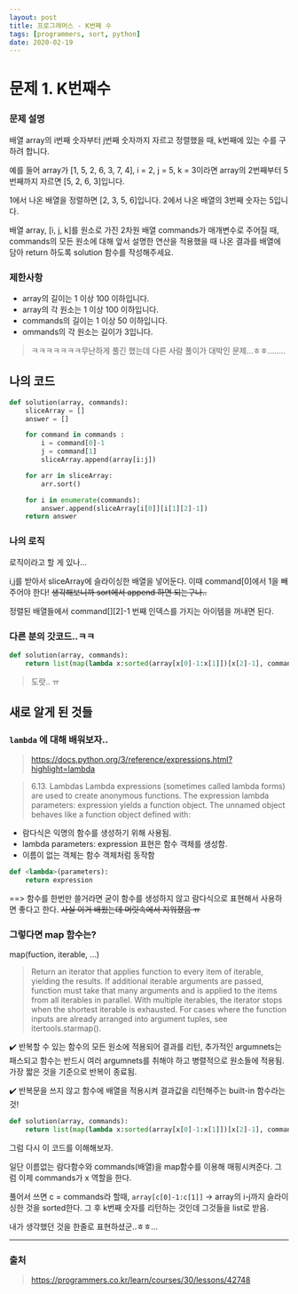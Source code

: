 ```yaml
---
layout: post
title: 프로그래머스 - K번째 수
tags: [programmers, sort, python]
date: 2020-02-19
---
```


# 문제 1. K번째수

### 문제 설명

배열 array의 i번째 숫자부터 j번째 숫자까지 자르고 정렬했을 때, k번째에 있는 수를 구하려 합니다.

예를 들어 array가 [1, 5, 2, 6, 3, 7, 4], i = 2, j = 5, k = 3이라면
array의 2번째부터 5번째까지 자르면 [5, 2, 6, 3]입니다.

1에서 나온 배열을 정렬하면 [2, 3, 5, 6]입니다.
2에서 나온 배열의 3번째 숫자는 5입니다.

배열 array, [i, j, k]를 원소로 가진 2차원 배열 commands가 매개변수로 주어질 때, commands의 모든 원소에 대해 앞서 설명한 연산을 적용했을 때 나온 결과를 배열에 담아 return 하도록 solution 함수를 작성해주세요.

### 제한사항

- array의 길이는 1 이상 100 이하입니다.
- array의 각 원소는 1 이상 100 이하입니다.
- commands의 길이는 1 이상 50 이하입니다.
- ommands의 각 원소는 길이가 3입니다.


> ㅋㅋㅋㅋㅋㅋㅋ무난하게 풀긴 했는데 다른 사람 풀이가 대박인 문제...ㅎㅎ........

 
## 나의 코드

```python
def solution(array, commands):
    sliceArray = []
    answer = []

    for command in commands :
        i = command[0]-1
        j = command[1]
        sliceArray.append(array[i:j])

    for arr in sliceArray:
        arr.sort()

    for i in enumerate(commands):
        answer.append(sliceArray[i[0]][i[1][2]-1])
    return answer
```

### 나의 로직

로직이라고 할 게 있나...

i,j를 받아서 sliceArray에 슬라이싱한 배열을 넣어둔다. 이때 command[0]에서 1을 빼주어야 한다!
~~생각해보니까 sort에서 append 하면 되는구나..~~

정렬된 배열들에서 command[][2]-1 번째 인덱스를 가지는 아이템을 꺼내면 된다.

### 다른 분의 갓코드..ㅋㅋ

```python
def solution(array, commands):
    return list(map(lambda x:sorted(array[x[0]-1:x[1]])[x[2]-1], commands))
```

> 도랏.. ㅠ

## 새로 알게 된 것들

### `lambda` 에 대해 배워보자..
 
> https://docs.python.org/3/reference/expressions.html?highlight=lambda

> 6.13. Lambdas
Lambda expressions (sometimes called lambda forms) are used to create anonymous functions. The expression lambda parameters: expression yields a function object. The unnamed object behaves like a function object defined with:

- 람다식은 익명의 함수를 생성하기 위해 사용됨. 
- lambda parameters: expression  표현은 함수 객체를 생성함.
- 이름이 없는 객체는 함수 객체처럼 동작함

```python
def <lambda>(parameters):
    return expression
```
==> 함수를 한번만 쓸거라면 굳이 함수를 생성하지 않고 람다식으로 표현해서 사용하면 좋다고 한다.
~~사실 이거 배웠는데 머릿속에서 지워졌음 ㅠ~~

### 그렇다면 map 함수는?

map(fuction, iterable, ...)
 
> Return an iterator that applies function to every item of iterable, yielding the results. If additional iterable arguments are passed, function must take that many arguments and is applied to the items from all iterables in parallel. With multiple iterables, the iterator stops when the shortest iterable is exhausted. For cases where the function inputs are already arranged into argument tuples, see itertools.starmap().

✔️ 반복할 수 있는 함수의 모든 원소에 적용되어 결과를 리턴, 추가적인 argumnets는 패스되고 함수는 반드시 여러 argumnets를 취해야 하고 병렬적으로 원소들에 적용됨. 가장 짧은 것을 기준으로 반복이 종료됨. 

✔️ 반복문을 쓰지 않고 함수에 배열을 적용시켜 결과값을 리턴해주는 built-in 함수라는 것!

```python
def solution(array, commands):
    return list(map(lambda x:sorted(array[x[0]-1:x[1]])[x[2]-1], commands))
```

그럼 다시 이 코드를 이해해보자.

일단 이름없는 람다함수와 commands(배열)을 map함수를 이용해 매핑시켜준다.
그럼 이제 commands가 x 역할을 한다.

풀어서 쓰면 c = commands라 할때,
`array[c[0]-1:c[1]]` -> array의 i-j까지 슬라이싱한 것을 sorted한다. 그 후 k번째 숫자를 리턴하는 것인데 그것들을 list로 받음.

내가 생각했던 것을 한줄로 표현하셨군..ㅎㅎ...

---
 
### 출처
> https://programmers.co.kr/learn/courses/30/lessons/42748
